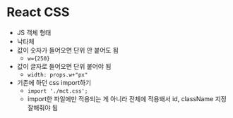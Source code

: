# React CSS
- JS 객체 형태
- 낙타체
- 값이 숫자가 들어오면 단위 안 붙어도 됨
    - ```w={250}```
- 값이 글자로 들어오면 단위 붙어야 됨
    - ```width: props.w+"px"```
- 기존에 하던 css import하기
    - ```import './mct.css';```
    - import한 파일에만 적용되는 게 아니라 전체에 적용돼서 id, className 지정 잘해줘야 됨
    